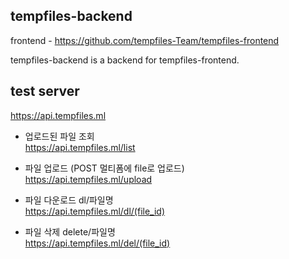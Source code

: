 ## tempfiles-backend

frontend - https://github.com/tempfiles-Team/tempfiles-frontend

tempfiles-backend is a backend for tempfiles-frontend.

## test server

https://api.tempfiles.ml

- 업로드된 파일 조회  
  https://api.tempfiles.ml/list

- 파일 업로드 (POST 멀티폼에 file로 업로드)  
  https://api.tempfiles.ml/upload

- 파일 다운로드 dl/파일명  
  https://api.tempfiles.ml/dl/(file_id)

- 파일 삭제 delete/파일명  
  https://api.tempfiles.ml/del/(file_id)
